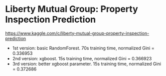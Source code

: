 Liberty Mutual Group: Property Inspection Prediction
====================================================

https://www.kaggle.com/c/liberty-mutual-group-property-inspection-prediction

- 1st version: basic RandomForest. 70s training time,  normalized Gini = 0.336953
- 2nd version: xgboost. 15s training time, normalized Gini = 0.366923
- 3rd version: better xgboost parameter. 15s training time, normalized Gini = 0.372686